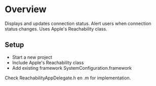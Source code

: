 # Overview

Displays and updates connection status. Alert users when connection status changes. Uses Apple's Reachability class.

## Setup

* Start a new project
* Include Apple's Reachability class
* Add existing framework SystemConfiguration.framework

Check ReachabilityAppDelegate.h en .m for implementation.
